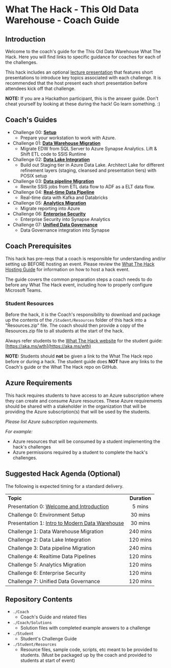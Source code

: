 # What The Hack - This Old Data Warehouse - Coach Guide

## Introduction

Welcome to the coach's guide for the This Old Data Warehouse What The Hack. Here you will find links to specific guidance for coaches for each of the challenges.

This hack includes an optional [lecture presentation](./MDWWTHIntro.pptx?raw=true) that features short presentations to introduce key topics associated with each challenge. It is recommended that the host present each short presentation before attendees kick off that challenge.

**NOTE:** If you are a Hackathon participant, this is the answer guide. Don't cheat yourself by looking at these during the hack! Go learn something. :)

## Coach's Guides

- Challenge 00: **[Setup](./Solution-00.md)**
	 - Prepare your workstation to work with Azure.
- Challenge 01: **[Data Warehouse Migration](./Solution-01.md)**
	 - Migrate EDW from SQL Server to Azure Synapse Analytics.  Lift & Shift ETL code to SSIS Runtime
- Challenge 02: **[Data Lake Integration](./Solution-02.md)**
	 - Build out Staging tier in Azure Data Lake.  Architect Lake for different refinement layers (staging, cleansed and presentation tiers) with POSIX setup
- Challenge 03: **[Data pipeline Migration](./Solution-03.md)**
	 - Rewrite SSIS jobs from ETL data flow  to ADF as a ELT data flow.
- Challenge 04: **[Real-time Data Pipeline](./Solution-04.md)**
	 - Real-time data with Kafka and Databricks
- Challenge 05: **[Analytics Migration](./Solution-05.md)**
	 - Migrate reporting into Azure
- Challenge 06: **[Enterprise Security](./Solution-06.md)**
	 - Enterprise Security into Synapse Analytics
- Challenge 07: **[Unified Data Governance](./Solution-07.md)**
	 - Data Governance integration into Synapse

## Coach Prerequisites

This hack has pre-reqs that a coach is responsible for understanding and/or setting up BEFORE hosting an event. Please review the [What The Hack Hosting Guide](https://aka.ms/wthhost) for information on how to host a hack event.

The guide covers the common preparation steps a coach needs to do before any What The Hack event, including how to properly configure Microsoft Teams.

### Student Resources

Before the hack, it is the Coach's responsibility to download and package up the contents of the `/Student/Resources` folder of this hack into a "Resources.zip" file. The coach should then provide a copy of the Resources.zip file to all students at the start of the hack.

Always refer students to the [What The Hack website](https://aka.ms/wth) for the student guide: [https://aka.ms/wth](https://aka.ms/wth)

**NOTE:** Students should **not** be given a link to the What The Hack repo before or during a hack. The student guide does **NOT** have any links to the Coach's guide or the What The Hack repo on GitHub.

## Azure Requirements

This hack requires students to have access to an Azure subscription where they can create and consume Azure resources. These Azure requirements should be shared with a stakeholder in the organization that will be providing the Azure subscription(s) that will be used by the students.

_Please list Azure subscription requirements._

_For example:_

- Azure resources that will be consumed by a student implementing the hack's challenges
- Azure permissions required by a student to complete the hack's challenges.

## Suggested Hack Agenda (Optional)

The following is expected timing for a standard delivery.

|                                            |                                                                                                                                                       |
| ------------------------------------------ | :---------------------------------------------------------------------------------------------------------------------------------------------------: |
| **Topic** |  **Duration**  |
| Presentation 0:  [Welcome and Introduction](./MDWWTHIntro.pptx)  | 5 mins |
| Challenge 0: Environment Setup | 30 mins|
| Presentation 1: [Intro to Modern Data Warehouse](./MDWWTHIntro.pptx) | 30 mins|
| Challenge 1: Data Warehouse Migration | 240 mins |
| Challenge 2: Data Lake Integration | 120 mins |
| Challenge 3: Data pipeline Migration | 240 mins |
| Challenge 4: Realtime Data Pipelines | 120 mins |
| Challenge 5: Analytics Migration | 120 mins |
| Challenge 6: Enterprise Security | 120 mins |
| Challenge 7: Unified Data Governance | 120 mins |

## Repository Contents

- `./Coach`
  - Coach's Guide and related files
- `./Coach/Solutions`
  - Solution files with completed example answers to a challenge
- `./Student`
  - Student's Challenge Guide
- `./Student/Resources`
  - Resource files, sample code, scripts, etc meant to be provided to students. (Must be packaged up by the coach and provided to students at start of event)

